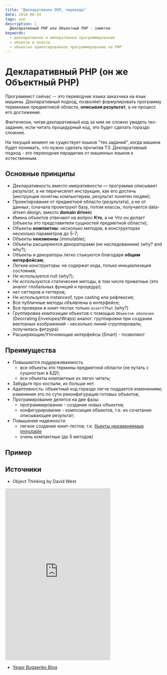 ```yaml
---
title: "Декларативное ООП, переводы"
date: 2018-06-24
tags: ооп
description: |
  Декларативный PHP или Объектный PHP - заметки
keywords:
  - декларативное и императивное программирование
  - объекты и классы
  - объектно ориентированное программирование на PHP
---
```


# Декларативный PHP (он же Объектный PHP)

Программист сейчас -- это переводчик языка заказчика на язык машины.
Декларативный подход, позволяет формулировать программу терминами предметнеой области, 
**описывая результат**, а не процесс его достижения.

Фактически, читая декларативный код за ним не сложно увидеть тех-задание,
если читать процедурный код, это будет сделать гораздо сложнее.

На текущий момент не существует языков "тех.заданий", когда машина будет
понимать, что нужно сделать прочитав ТЗ. Декларативный подход - это переходная
парадигма от машинных языков к естественным.

## Основные принципы

- Декларативность вместо имеративности &mdash; программа описывает результат, а не перечисялет инструкции, как его достичь
(инструкции понятны компьютерам, результат понятен людям);
- Проектирование от предметной области (результата), а не от данных; (сначала проектруют базу, потом классы,
получается data-driven design, вместо **domain driven**)
- Имена объектов отвечают на вопрос **Кто**, а не _Что он делает_ (объекты это представители сущностей предметной области);
- Объекты **компактны**: несколько методов, в конструкторах несколько параметров до 5-7;
- Объекты **неизменны** (immutable);
- Объекты расширяются декораторами (не наследованием) (why? and why?);
- Объекты и декораторы легко стыкуются благодаря **общим интерфейсам**;
- Легкие конструкторы: не содержат кода, только инициализация состояния;
- Не используется null (why?);
- Не используются статические методы, в том числе приватные (это аналог глобальных функций и процедур);
- нет сеттеров и геттеров;
- Не используется instanceof, type casting или рефлексия;
- Все публичные методы объявлены в интерфейсе;
- Все проверки в юнит-тестах только ``assertThat`` (why?)
- Группировка композиции объектов с помощью ``Объектов оболочек`` (Deocrating Envelopes/Wraps)
аналог: группировки при создании векторных изображений - несколько линий сгруппировали, получилась фигрура)
- Расширяющие/Уточняющие интерфейсы (Smart) - позволяют 

## Преимущества

- Повышается поддерживаемость
  - все объекты это термины предметной области (не путать с сущностью в БД!);
  - все объекты компактные их легко читать;
- Забудьте про костыли, их больше нет.
- Адаптивность: объектный код гораздо легче поддается изменениям; изменения это по сути реконфигурация готовых объектов;
- Програмирование делится на две фазы:
  - программирование - создание новых объектов;
  - конфигурирование - композиция объектов, т.е. их сочетание описывающее результат;
- Повышение надежности
  - легкое создание юнит-тестов, т.к. [бъекты неизменяемые immutable](https://wiki.php.net/rfc/immutability)
  - очень компактные (до 5 методов)
  
## Пример



## Источники

- Object Thinking by David West

<iframe type="text/html" width="336" height="550" frameborder="0" allowfullscreen style="max-width:100%" src="https://read.amazon.com/kp/card?asin=B00JDMPOKM&preview=inline&linkCode=kpe&ref_=cm_sw_r_kb_dp_GG2lBbQ6SRBHK&tag=agdp-20" ></iframe>

- [Yegor Bugaenko Blog](https://www.yegor256.com/)
